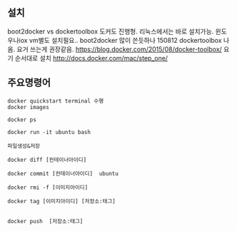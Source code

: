 ## 설치
boot2docker vs dockertoolbox
도커도 진행형. 리눅스에서는 바로 설치가능. 윈도우나iox vm별도 설치필요.. boot2docker 많이 쓴듯하나 150812 dockertoolbox 나옴. 요거 쓰는게 권장같음. https://blog.docker.com/2015/08/docker-toolbox/
요기 순서대로 설치 http://docs.docker.com/mac/step_one/


## 주요명령어

```
docker quickstart terminal 수행
docker images

docker ps

docker run -it ubuntu bash

파일생성&저장

docker diff [컨테이너아이디]

docker commit [컨테이너아이디]  ubuntu

docker rmi -f [이미지아이디]

docker tag [이미지아이디] [저장소:태그]


docker push  [저장소:태그]

```
